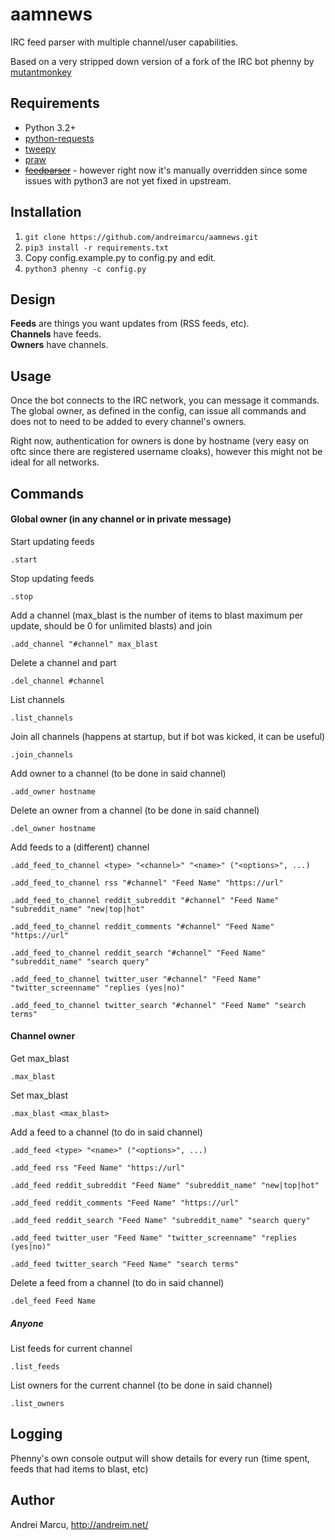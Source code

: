 aamnews
======
IRC feed parser with multiple channel/user capabilities.

Based on a very stripped down version of a fork of the IRC bot phenny by [mutantmonkey](https://github.com/mutantmonkey/phenny)

Requirements
------------
* Python 3.2+
* [python-requests](http://docs.python-requests.org/en/latest/)
* [tweepy](https://github.com/tweepy/tweepy)
* [praw](https://praw.readthedocs.org/en/v2.1.20/)
* ~~[feedparser](https://code.google.com/p/feedparser/)~~ - however right now it's manually overridden since some issues with python3 are not yet fixed in upstream.

Installation
------------

1. ```git clone https://github.com/andreimarcu/aamnews.git```
2. ```pip3 install -r requirements.txt```
3. Copy config.example.py to config.py and edit.
4. ```python3 phenny -c config.py```

Design
------
__Feeds__ are things you want updates from (RSS feeds, etc).  
__Channels__ have feeds.  
__Owners__ have channels.


Usage
-------

Once the bot connects to the IRC network, you can message it commands.  
The global owner, as defined in the config, can issue all commands and does not to need to be added to every channel's owners.

Right now, authentication for owners is done by hostname (very easy on oftc since there are registered username cloaks), however this might not be ideal for all networks. 

Commands
--------

#### Global owner (in any channel or in private message)

Start updating feeds
```
.start
```

Stop updating feeds
```
.stop
```

Add a channel (max_blast is the number of items to blast maximum per update, should be 0 for unlimited blasts) and join  
```
.add_channel "#channel" max_blast
```

Delete a channel and part
```
.del_channel #channel
```

List channels
```
.list_channels
```

Join all channels (happens at startup, but if bot was kicked, it can be useful)  
```
.join_channels
```

Add owner to a channel (to be done in said channel)
```
.add_owner hostname
```
Delete an owner from a channel (to be done in said channel)
```
.del_owner hostname
```

Add feeds to a (different) channel  
```
.add_feed_to_channel <type> "<channel>" "<name>" ("<options>", ...)  
```
```
.add_feed_to_channel rss "#channel" "Feed Name" "https://url"  
```
```
.add_feed_to_channel reddit_subreddit "#channel" "Feed Name" "subreddit_name" "new|top|hot"  
```
```
.add_feed_to_channel reddit_comments "#channel" "Feed Name" "https://url"  
```
```
.add_feed_to_channel reddit_search "#channel" "Feed Name" "subreddit_name" "search query"  
```
```
.add_feed_to_channel twitter_user "#channel" "Feed Name" "twitter_screenname" "replies (yes|no)"  
```
```
.add_feed_to_channel twitter_search "#channel" "Feed Name" "search terms"  
```

#### Channel owner

Get max_blast
```
.max_blast
```

Set max_blast
```
.max_blast <max_blast>
```

Add a feed to a channel (to do in said channel)  
```
.add_feed <type> "<name>" ("<options>", ...)  
```
```
.add_feed rss "Feed Name" "https://url"  
```
```
.add_feed reddit_subreddit "Feed Name" "subreddit_name" "new|top|hot"  
```
```
.add_feed reddit_comments "Feed Name" "https://url"  
```
```
.add_feed reddit_search "Feed Name" "subreddit_name" "search query"  
```
```
.add_feed twitter_user "Feed Name" "twitter_screenname" "replies (yes|no)"  
```
```
.add_feed twitter_search "Feed Name" "search terms"    
```

Delete a feed from a channel (to do in said channel)  
```
.del_feed Feed Name
```

##### Anyone
List feeds for current channel
```
.list_feeds
```

List owners for the current channel (to be done in said channel)
```
.list_owners
```


Logging
-------

Phenny's own console output will show details for every run (time spent, feeds that had items to blast, etc) 

Author
-------
Andrei Marcu, http://andreim.net/
